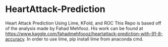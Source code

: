 # HeartAttack-Prediction
Heart Attack Prediction Using Lime, KFold, and ROC
This Repo is based off of the analysis made by Fahad Mehfooz. His work can be found at https://www.kaggle.com/fahadmehfoooz/heartattack-prediction-with-91-8-accuracy.
In order to use lime, pip install lime from anaconda cmd.
